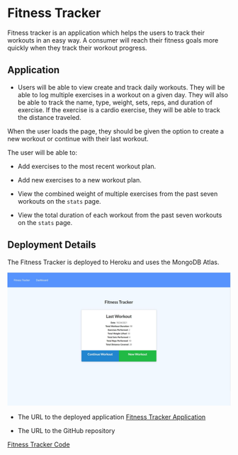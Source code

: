 # Fitness Tracker

Fitness tracker is an application which helps the users to track their workouts in an easy way. A consumer will reach their fitness goals more quickly when they track their workout progress.

## Application

* Users will be able to view create and track daily workouts. They will be able to log multiple exercises in a workout on a given day. They will also be able to track the name, type, weight, sets, reps, and duration of exercise. If the exercise is a cardio exercise, they will be able to track the distance traveled.

When the user loads the page, they should be given the option to create a new workout or continue with their last workout.

The user will be able to:

  * Add exercises to the most recent workout plan.

  * Add new exercises to a new workout plan.

  * View the combined weight of multiple exercises from the past seven workouts on the `stats` page.

  * View the total duration of each workout from the past seven workouts on the `stats` page.

## Deployment Details

The Fitness Tracker is deployed to Heroku and uses the MongoDB Atlas. 

![Fitness Tracker](./images/application.jpg)

* The URL to the deployed application
[Fitness Tracker Application](https://pure-thicket-98758.herokuapp.com/) 

* The URL to the GitHub repository

[Fitness Tracker Code](https://github.com/nataliapost11/hw-fitnesstracker/) 
